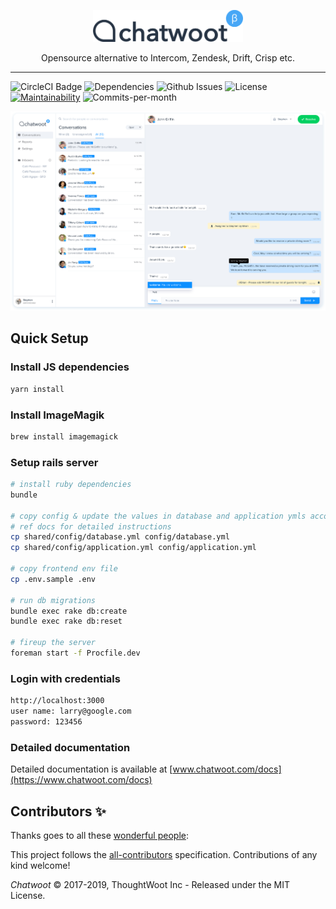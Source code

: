 <p align="center">
  <img src=".github/woot-logo.svg" alt="Woo-logo" width="240">
  <div align="center">Opensource alternative to Intercom, Zendesk, Drift, Crisp etc.</div>
</p>

___

![CircleCI Badge](https://img.shields.io/circleci/build/github/chatwoot/chatwoot)
![Dependencies](https://img.shields.io/david/chatwoot/chatwoot)
![Github Issues](https://img.shields.io/github/issues/chatwoot/chatwoot)
![License](https://img.shields.io/github/license/chatwoot/chatwoot)
[![Maintainability](https://api.codeclimate.com/v1/badges/80f9e1a7c72d186289ad/maintainability)](https://codeclimate.com/github/chatwoot/chatwoot/maintainability)
![Commits-per-month](https://img.shields.io/github/commit-activity/m/chatwoot/chatwoot)

![ChatUI progess](./.github/dashboard-screen.png)

## Quick Setup

### Install JS dependencies

``` bash
yarn install
```

### Install ImageMagik

```bash
brew install imagemagick
```

### Setup rails server

```bash
# install ruby dependencies
bundle

# copy config & update the values in database and application ymls accordingly
# ref docs for detailed instructions
cp shared/config/database.yml config/database.yml
cp shared/config/application.yml config/application.yml

# copy frontend env file
cp .env.sample .env

# run db migrations
bundle exec rake db:create
bundle exec rake db:reset

# fireup the server
foreman start -f Procfile.dev
```

### Login with credentials

```bash
http://localhost:3000
user name: larry@google.com
password: 123456
```

### Detailed documentation

Detailed documentation is available at [www.chatwoot.com/docs](https://www.chatwoot.com/docs)

## Contributors ✨

Thanks goes to all these [wonderful people](https://github.com/chatwoot/chatwoot/blob/master/docs/contributors.md):

This project follows the [all-contributors](https://github.com/all-contributors/all-contributors) specification. Contributions of any kind welcome!

*Chatwoot* &copy; 2017-2019, ThoughtWoot Inc - Released under the MIT License.
